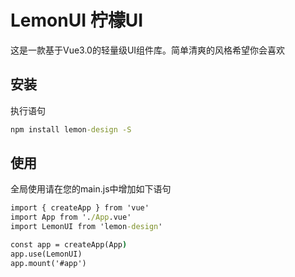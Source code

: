 # LemonUI 柠檬UI

这是一款基于Vue3.0的轻量级UI组件库。简单清爽的风格希望你会喜欢

## 安装

执行语句

```cmd
npm install lemon-design -S
```

## 使用

全局使用请在您的main.js中增加如下语句

```cmd
import { createApp } from 'vue'
import App from './App.vue'
import LemonUI from 'lemon-design'

const app = createApp(App)
app.use(LemonUI)
app.mount('#app')
```
